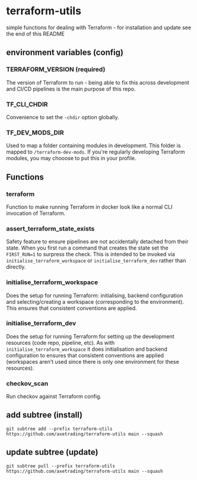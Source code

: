 # terraform-utils

simple functions for dealing with Terraform - for installation and update see the end of this README

## environment variables (config)

### TERRAFORM_VERSION (required)

The version of Terraform to run - being able to fix this across development and CI/CD pipelines is the main purpose of this repo.

### TF_CLI_CHDIR

Convenience to set the `-chdir` option globally.

### TF_DEV_MODS_DIR

Used to map a folder containing modules in development. This folder is mapped to `/terraform-dev-mods`. If
you're regularly developing Terraform modules, you may chooose to put this in your profile.

## Functions

### terraform

Function to make running Terraform in docker look like a normal CLI invocation of Terraform.

### assert_terraform_state_exists

Safety feature to ensure pipelines are not accidentally detached from their state. When you first run
a command that creates the state set the `FIRST_RUN=1` to surpress the check. This is intended to be
invoked via `initialise_terraform_workspace` or `initialise_terraform_dev` rather than directly.

### initialise_terraform_workspace

Does the setup for running Terraform: initialising, backend configuration and selecting/creating a
workspace (corresponding to the environment). This ensures that consistent conventions are applied.

### initialise_terraform_dev

Does the setup for running Terraform for setting up the development resources (code repo, pipeline, etc).
As with `initialise_terraform_workspace` it does initialisation and backend configuration to ensures that
consistent conventions are applied (workspaces aren't used since there is only one environment for these
resources).

### checkov_scan

Run checkov against Terraform config.

## add subtree (install)

```
git subtree add --prefix terraform-utils https://github.com/axetrading/terraform-utils main --squash
```

## update subtree (update)

```
git subtree pull --prefix terraform-utils https://github.com/axetrading/terraform-utils main --squash
```

